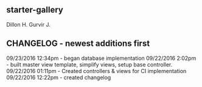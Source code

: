 ## starter-gallery

Dillon H.
Gurvir J.

CHANGELOG - newest additions first
--------------------------------------
09/23/2016 12:34pm - began database implementation
09/22/2016 2:02pm  - built master view template, simplify views, setup base controller.
09/22/2016 01:11pm - Created controllers & views for CI implementation
09/22/2016 12:22pm - created changelog

